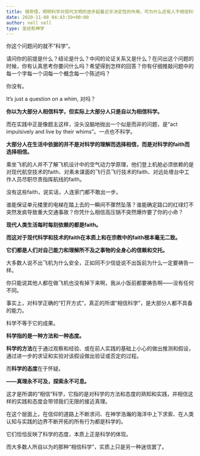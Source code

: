 ```yaml
---
title: 很奇怪，明明科学对现代文明的进步起着近乎决定性的作用，可为什么还有人不相信科学？甚至反过来说科学教？
date: 2020-11-08 04:43:59+00:00
author: nell nell
type: 圣经和神学
---
```

你这个问题问的就不“科学”。

请问你的前提是什么？结论是什么？中间的论证关系又是什么？在问出这个问题的时候，你有认真思考你要问什么吗？希望得到怎样的回答？你有仔细推敲问题中的每一个字每一个词每一个概念每一个陈述吗？

你没有。

It’s just a question on a whim, 对吗？

**你以为大部分人相信科学，但实际上大部分人只是自以为相信科学。**

而在实践中正是像题主这样，没头没脑地抛出一个似是而非的问题，是“act impulsively and live by their whims”。一点也不科学。

**大部分人在生活中依据的并不是对科学的理解而选择相信，而是对科学的faith而选择相信。**

乘坐飞机的人并不了解飞机设计中的空气动力学原理，他们登上机舱必须依赖的是对现代航空技术的faith、对素未谋面的飞行员飞行技术的faith、对远处塔台中工作人员尽职尽责指挥航线的faith。

没有这些faith，说实话，人连家门都不敢出一步。

谁能保证单元楼里的电梯在踏上去的一瞬间不骤然坠落？谁能确定路口的红绿灯不突然发疯导致重大交通事故？你凭什么相信高压锅不突然爆炸要了你的小命？

**现代人类生活每时每刻依赖的都是faith。**

**而这对于现代科学和技术的faith在本质上和在宗教中的faith根本毫无二致。**

**它们都是人们对自己能力和理解所不及之事物的全身心的信赖和交托。**

大多数人说不出飞机为什么安全，正如同不少信徒说不出饭前为什么一定要祷告一样。

你只能说其他人都在做飞机也没有掉下来啊，我从小饭前都要祷告啊——没有任何不同。

事实上，对科学正确的“打开方式”，真正的所谓“相信科学”，是大部分人都不具备的能力。

科学不等于它的成果。

**科学指的是一种方法和一种态度。**

**科学的方法**在于通过观察和经验、或在前人实践的基础上小心的做出推测和假设，通过进一步的求证和实验对该假设做出验证或否定的过程。

而**科学的态度**在于怀疑。

**——真理永不可及，探索永不可息。**

这才是所谓的“相信”科学，它指的是对科学的方法和态度的熟知和实践，并相信这样的实践和态度会带领我们无限的接近真理。

在这个层面上，在信仰的道路上不断求问、在神学浩瀚的海洋中上下求索、在人类认知与实践的边界不断开拓的所有行为都是科学的。

它们恰恰反映了科学的态度，本质上正是科学的体现。

而大多数人所自以为的那种“相信科学”，实质上只是另一种迷信罢了。


